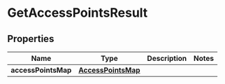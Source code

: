 
# GetAccessPointsResult

## Properties
Name | Type | Description | Notes
------------ | ------------- | ------------- | -------------
**accessPointsMap** | [**AccessPointsMap**](AccessPointsMap.md) |  | 



